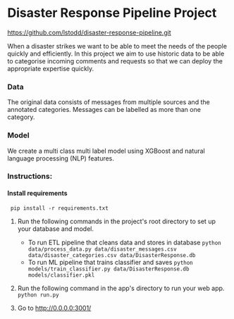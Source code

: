 # Disaster Response Pipeline Project
https://github.com/lstodd/disaster-response-pipeline.git

When a disaster strikes we want to be able to meet the needs of the people quickly and efficiently. In this project we 
aim to use historic data to be able to categorise incoming comments and requests so that we can deploy 
the appropriate expertise quickly. 

### Data
The original data consists of messages from multiple sources and the annotated categories. Messages can be labelled as 
more than one category.  

### Model 
We create a multi class multi label model using XGBoost and natural language processing (NLP) features. 

### Instructions:

#### Install requirements
``` pip install -r requirements.txt```

1. Run the following commands in the project's root directory to set up your database and model.

    - To run ETL pipeline that cleans data and stores in database
        `python data/process_data.py data/disaster_messages.csv data/disaster_categories.csv data/DisasterResponse.db`
    - To run ML pipeline that trains classifier and saves
        `python models/train_classifier.py data/DisasterResponse.db models/classifier.pkl`

2. Run the following command in the app's directory to run your web app.
    `python run.py`

3. Go to http://0.0.0.0:3001/
